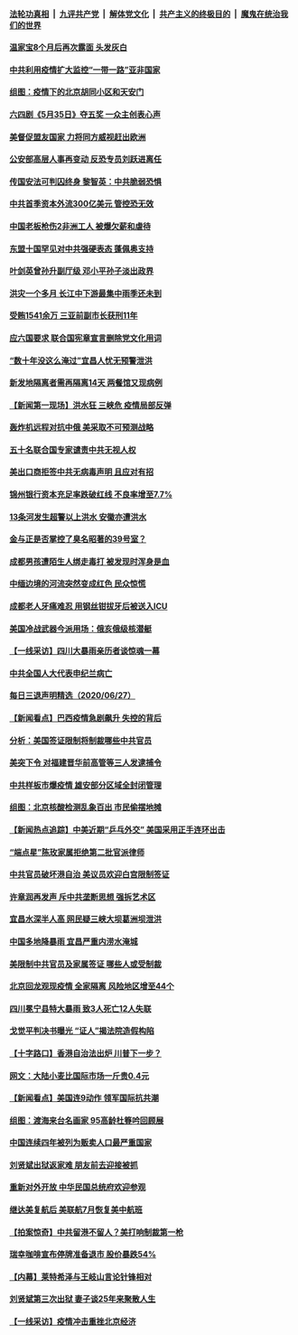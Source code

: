 

####  [法轮功真相](../../../../basic/blob/master/README.md?t=06290531) &nbsp;|&nbsp; [九评共产党](../../../../9ping.md/blob/master/README.md?t=06290531) &nbsp;|&nbsp; [解体党文化](../../../../jtdwh.md/blob/master/README.md?t=06290531)  &nbsp;|&nbsp; [共产主义的终极目的](../../../../gczydzjmd.md/blob/master/README.md?t=06290531) &nbsp;|&nbsp; [魔鬼在统治我们的世界](../../../../mgztzwmdsj.md/blob/master/README.md?t=06290531) 

#### [温家宝8个月后再次露面 头发灰白](../pages/nsc413/n12217673.md?t=06290531) 

#### [中共利用疫情扩大监控“一带一路”亚非国家](../pages/nsc413/n12217773.md?t=06290531) 

#### [组图：疫情下的北京胡同小区和天安门](../pages/nsc413/n12217618.md?t=06290531) 

#### [六四剧《5月35日》夺五奖 一众主创表心声](../pages/nsc413/n12217693.md?t=06290531) 

#### [美督促盟友国家 力将同方威视赶出欧洲](../pages/nsc413/n12217695.md?t=06290531) 

#### [公安部高层人事再变动 反恐专员刘跃进离任](../pages/nsc413/n12217567.md?t=06290531) 

#### [传国安法可判囚终身 黎智英：中共脆弱恐惧](../pages/nsc413/n12217544.md?t=06290531) 

#### [中共首季资本外流300亿美元 管控恐无效](../pages/nsc413/n12217543.md?t=06290531) 

#### [中国老板枪伤2非洲工人 被爆欠薪和虐待](../pages/nsc413/n12217591.md?t=06290531) 

#### [东盟十国罕见对中共强硬表态 蓬佩奥支持](../pages/nsc413/n12217571.md?t=06290531) 

#### [叶剑英曾孙升副厅级 邓小平孙子淡出政界](../pages/nsc413/n12217528.md?t=06290531) 

#### [洪灾一个多月 长江中下游最集中雨季还未到](../pages/nsc413/n12217383.md?t=06290531) 

#### [受贿1541余万 三亚前副市长获刑11年](../pages/nsc413/n12217377.md?t=06290531) 

#### [应六国要求 联合国宪章宣言删除党文化用词](../pages/nsc413/n12217477.md?t=06290531) 

#### [“数十年没这么淹过”宜昌人忧无预警泄洪](../pages/nsc413/n12217308.md?t=06290531) 

#### [新发地隔离者需再隔离14天 两餐馆又现病例](../pages/nsc413/n12217275.md?t=06290531) 

#### [【新闻第一现场】洪水狂 三峡危 疫情局部反弹](../pages/nsc413/n12217350.md?t=06290531) 

#### [轰炸机远程对抗中俄 美采取不可预测战略](../pages/nsc413/n12205278.md?t=06290531) 

#### [五十名联合国专家谴责中共无视人权](../pages/nsc413/n12217295.md?t=06290531) 

#### [美出口商拒签中共无病毒声明 且应对有招](../pages/nsc413/n12216909.md?t=06290531) 


#### [锦州银行资本充足率跌破红线 不良率增至7.7%](../pages/nsc413/n12216962.md?t=06290531) 

#### [13条河发生超警以上洪水 安徽亦遭洪水](../pages/nsc413/n12217188.md?t=06290531) 

#### [金与正是否掌控了臭名昭著的39号室？](../pages/nsc413/n12217251.md?t=06290531) 

#### [成都男孩遭陌生人绑走毒打 被发现时浑身是血](../pages/nsc413/n12217083.md?t=06290531) 

#### [中缅边境的河流突然变成红色 民众惊慌](../pages/nsc413/n12217057.md?t=06290531) 

#### [成都老人牙痛难忍 用钢丝钳拔牙后被送入ICU](../pages/nsc413/n12217021.md?t=06290531) 

#### [美国冷战武器今派用场：俄亥俄级核潜艇](../pages/nsc413/n12216507.md?t=06290531) 

#### [【一线采访】四川大暴雨亲历者谈惊魂一幕](../pages/nsc413/n12216420.md?t=06290531) 

#### [中共全国人大代表申纪兰病亡](../pages/nsc413/n12216895.md?t=06290531) 

#### [每日三退声明精选（2020/06/27）](../pages/nsc413/n12216833.md?t=06290531) 

#### [【新闻看点】巴西疫情急剧飙升 失控的背后](../pages/nsc413/n12216291.md?t=06290531) 

#### [分析：美国签证限制将制裁哪些中共官员](../pages/nsc413/n12216563.md?t=06290531) 

#### [美突下令 对福建晋华前高管等三人发逮捕令](../pages/nsc413/n12216296.md?t=06290531) 

#### [中共样板市爆疫情 雄安部分区域全封闭管理](../pages/nsc413/n12216484.md?t=06290531) 

#### [组图：北京核酸检测乱象百出 市民偷摆地摊](../pages/nsc413/n12216358.md?t=06290531) 

#### [【新闻热点追踪】中美近期“乒乓外交” 美国采用正手连环出击](../pages/nsc413/n12215456.md?t=06290531) 

#### [“端点星”陈玫家属拒绝第二批官派律师](../pages/nsc413/n12215402.md?t=06290531) 

#### [中共官员破坏港自治 美议员欢迎白宫限制签证](../pages/nsc413/n12216313.md?t=06290531) 

#### [许章润再发声 斥中共垄断思想 强拆艺术区](../pages/nsc413/n12216321.md?t=06290531) 

#### [宜昌水深半人高 网民疑三峡大坝葛洲坝泄洪](../pages/nsc413/n12216263.md?t=06290531) 

#### [中国多地降暴雨 宜昌严重内涝水淹城](../pages/nsc413/n12215877.md?t=06290531) 

#### [美限制中共官员及家属签证 哪些人或受制裁](../pages/nsc413/n12216208.md?t=06290531) 

#### [北京回龙观现疫情 全家隔离 风险地区增至44个](../pages/nsc413/n12216177.md?t=06290531) 

#### [四川冕宁县特大暴雨 致3人死亡12人失联](../pages/nsc413/n12216063.md?t=06290531) 

#### [戈觉平判决书曝光 “证人”揭法院造假构陷](../pages/nsc413/n12215787.md?t=06290531) 

#### [【十字路口】香港自治法出炉 川普下一步？](../pages/nsc413/n12215323.md?t=06290531) 

#### [网文：大陆小麦比国际市场一斤贵0.4元](../pages/nsc413/n12215762.md?t=06290531) 

#### [【新闻看点】美国连9动作 领军国际抗共潮](../pages/nsc413/n12215121.md?t=06290531) 

#### [组图：渡海来台名画家 95高龄杜簦吟回顾展](../pages/nsc413/n12215664.md?t=06290531) 

#### [中国连续四年被列为贩卖人口最严重国家](../pages/nsc413/n12215565.md?t=06290531) 

#### [刘贤斌出狱返家难 朋友前去迎接被抓](../pages/nsc413/n12215427.md?t=06290531) 

#### [重新对外开放 中华民国总统府欢迎参观](../pages/nsc413/n12215543.md?t=06290531) 

#### [继达美复航后 美联航7月恢复美中航班](../pages/nsc413/n12215347.md?t=06290531) 


#### [【拍案惊奇】中共留港不留人？美打响制裁第一枪](../pages/nsc413/n12215438.md?t=06290531) 

#### [瑞幸咖啡宣布停牌准备退市 股价暴跌54%](../pages/nsc413/n12215305.md?t=06290531) 

#### [【内幕】莱特希泽与王岐山言论针锋相对](../pages/nsc413/n12212986.md?t=06290531) 

#### [刘贤斌第三次出狱 妻子谈25年来聚散人生](../pages/nsc413/n12215292.md?t=06290531) 

#### [【一线采访】疫情冲击重挫北京经济](../pages/nsc413/n12215313.md?t=06290531) 

